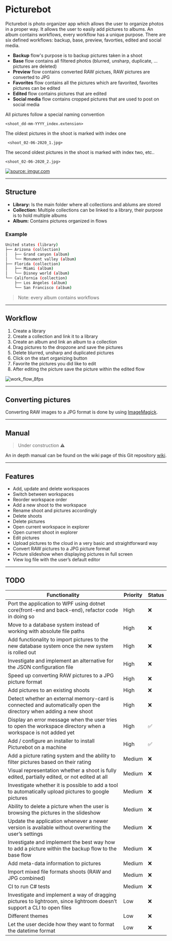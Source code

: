 # Picturebot
Picturebot is photo organizer app which allows the user to organize photos in a proper way. It allows the user to easily add pictures to albums. 
An album contains workflows, every workflow has a unique purpose. There are six defined workflows: backup, base, preview, favorties, edited and social media.

* **Backup** flow's purpose is to backup pictures taken in a shoot
* **Base** flow contains all filtered photos (blurred, unsharp, duplicate, … pictures are deleted)
* **Preview** flow contains converted RAW pictues, RAW pictures are converted to JPG
* **Favorites** flow contains all the pictures which are favorited, favorites pictures can be edited
* **Edited** flow contains pictures that are edited
* **Social media** flow contains cropped pictures that are used to post on social media

All pictures follow a special naming convention

    <shoot_dd-mm-YYYY_index.extension>

The oldest pictures in the shoot is marked with index one

     <shoot_02-06-2020_1.jpg>
The second oldest pictures in the shoot is marked with index two, etc..

    <shoot_02-06-2020_2.jpg>

<a href="https://imgur.com/a/Ug8Tllf"><img src="https://i.imgur.com/Ug8Tllf.png" title="source: imgur.com" /></a>

----
## Structure
* **Library:** Is the main folder where all collections and ablums are stored
* **Collection:** Multiple collections can be linked to a library, their purpose is to hold multiple albums
* **Album:** Contains pictures organized in flows

### Example
```bash
United states (library)
├── Arizona (collection)
│   ├── Grand canyon (album)
│   └── Monument valley (album)
├── Florida (collection)
│   ├── Miami (album)
│   └── Disney world (album)
└── California (collection)
    ├── Los Angeles (album)
    └── San Francisco (album)
```
> Note: every album contains workflows
----
## Workflow

1. Create a library 
2. Create a collection and link it to a library
3. Create an album and link an album to a collection
4. Drag pictures to the dropzone and save the pictures
5. Delete blurred, unsharp and duplicated pictures
6. Click on the start organizing button
7. Favorite the pictures you did like to edit
8. After editing the picture save the picture within the edited flow

![work_flow_8fps](https://user-images.githubusercontent.com/22329280/105846464-82647e80-5fdc-11eb-8dcb-96a40177a7a4.gif)

----
## Converting pictures

Converting RAW images to a JPG format is done by using [ImageMagick](https://imagemagick.org/script/download.php).

----
## Manual

> Under construction :warning:

An in depth manual can be found on the wiki page of this Git repository [wiki](https://github.com/Tomekske/PicturebotGUI/wiki).

----
## Features

* Add, update and delete workspaces
* Switch between workspaces
* Reorder workspace order
* Add a new shoot to the workspace
* Rename shoot and pictures accordingly 
* Delete shoots
* Delete pictures
* Open current workspace in explorer
* Open current shoot in explorer
* Edit pictures
* Upload pictures to the cloud in a very basic and straightforward way
* Convert RAW pictures to a JPG picture format
* Picture slideshow when displaying pictures in full screen
* View log file with the user’s default editor

----
## TODO

| Functionality	| Priority	| Status	|
| ------- | ----------------------------- | --------------- |
| Port the application to WPF using dotnet core(front-end and back-end), refactor code in doing so                          | High      | :x: |
| Move to a database system instead of working with absolute file paths                                                     | High      | :x: |
| Add functionality to import pictures to the new database system once the new system is rolled out                         | High      | :x: |
| Investigate and implement an alternative for the JSON configuration file                                                  | High      | :x: |
| Speed up converting RAW pictures to a JPG picture format                                                                  | High      | :x: |
| Add pictures to an existing shoots                                                                                        | High      | :x: |
| Detect whether an external memory-card is connected and automatically open the directory when adding a new shoot          | High      | :x: |
| Display an error message when the user tries to open the workspace directory when a workspace is not added yet            | High      | :white_check_mark: |
| Add / configure an installer to install Picturebot on a machine                                                           | High      | :white_check_mark: |
| Add a picture rating system and the ability to filter pictures based on their rating                                      | Medium    | :x: |
| Visual representation whether a shoot is fully edited, partially edited, or not edited at all                             | Medium	| :x: |
| Investigate whether it is possible to add a tool to automatically upload pictures to google pictures                      | Medium	| :x: |
| Ability to delete a picture when the user is browsing the pictures in the slideshow                                       | Medium	| :x: |
| Update the application whenever a newer version is available without overwriting the user’s settings                      | Medium	| :x: |
| Investigate and implement the best way how to add a picture within the backup flow to the base flow                       | Medium	| :x: |
| Add meta-data information to pictures                                                                                     | Medium	| :x: |
| Import mixed file formats shoots (RAW and JPG combined)                                                                   | Medium	| :x: |
| CI to run C# tests                                                                                                        | Medium	| :x: |
| Investigate and implement a way of dragging pictures to lightroom, since lightroom doesn’t support a CLI to open files    | Low	| :x: |
| Different themes                                                                                                          | Low   | :x: |
| Let the user decide how they want to format the datetime format                                                           | Low	| :x: |

